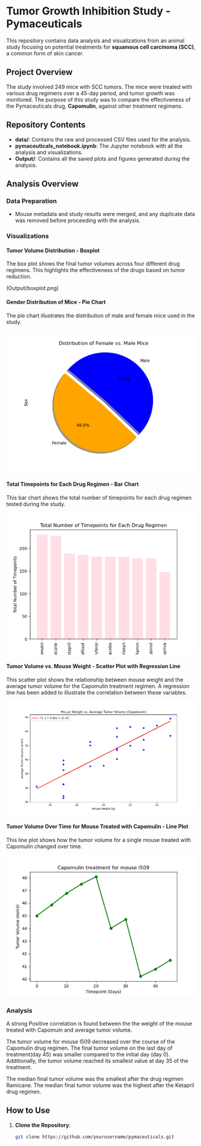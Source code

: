 

# Tumor Growth Inhibition Study - Pymaceuticals

This repository contains data analysis and visualizations from an animal study focusing on potential treatments for **squamous cell carcinoma (SCC)**, a common form of skin cancer.

## Project Overview
The study involved 249 mice with SCC tumors. The mice were treated with various drug regimens over a 45-day period, and tumor growth was monitored. The purpose of this study was to compare the effectiveness of the Pymaceuticals drug, **Capomulin**, against other treatment regimens.

## Repository Contents
- **data/**: Contains the raw and processed CSV files used for the analysis.
- **pymaceuticals_notebook.ipynb**: The Jupyter notebook with all the analysis and visualizations.
- **Output/**: Contains all the saved plots and figures generated during the analysis.


## Analysis Overview

### Data Preparation
- Mouse metadata and study results were merged, and any duplicate data was removed before proceeding with the analysis.

### Visualizations

#### Tumor Volume Distribution - Boxplot
The box plot shows the final tumor volumes across four different drug regimens. This highlights the effectiveness of the drugs based on tumor reduction.

(Output/boxplot.png)

#### Gender Distribution of Mice - Pie Chart
The pie chart illustrates the distribution of male and female mice used in the study.

![Gender Distribution](Output/distribution.png)

#### Total Timepoints for Each Drug Regimen - Bar Chart
This bar chart shows the total number of timepoints for each drug regimen tested during the study.

![Total Timepoints](Output/total_timepoints.png)

#### Tumor Volume vs. Mouse Weight - Scatter Plot with Regression Line
This scatter plot shows the relationship between mouse weight and the average tumor volume for the Capomulin treatment regimen. A regression line has been added to illustrate the correlation between these variables.

![Tumor Regression](Output/tumor_regression.png)

#### Tumor Volume Over Time for Mouse Treated with Capomulin - Line Plot
This line plot shows how the tumor volume for a single mouse treated with Capomulin changed over time.

![Tumor Volume](Output/tumorvolumn.png)


### Analysis

A strong Positive correlation is found between the the weight of the mouse treated with Capomuin and average tumor volume.

The tumor volume for mouse l509 decreased over the course of the Capomulin drug regimen. The final tumor volume on the last day of treatment(day 45) was smaller compared to the initial day (day 0). Additionally, the tumor volume reached its smallest value at day 35 of the treatment.

The median final tumor volume was the smallest after the drug regimen Ramicane. 
The median final tumor volume was the highest after the Ketapril drug regimen.



## How to Use
1. **Clone the Repository**:
   ```bash
   git clone https://github.com/yourusername/pymaceuticals.git
